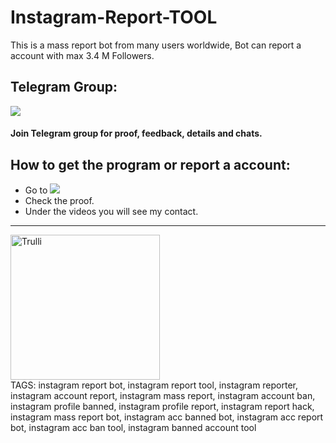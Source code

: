 # Instagram-Report-TOOL

This is a mass report bot from many users worldwide, Bot can report a account with max 3.4 M Followers.

## Telegram Group:
<a href="https://t.me/snspyreportinsta"><img src="https://img.shields.io/badge/Join-Telegram%20Group-blue.svg?logo=telegram"></a>
#### Join Telegram group for proof, feedback, details and chats.

## How to get the program or report a account:
- Go to <a href="https://t.me/snspyreportinsta"><img src="https://img.shields.io/badge/Join-Telegram%20Group-blue.svg?logo=telegram"></a>
- Check the proof.
- Under the videos you will see my contact.
<hr>
<img src="https://i.postimg.cc/2yryF4VG/nouers.jpg" alt="Trulli" width="239" height="232">
<br>
TAGS: 
instagram report bot, instagram report tool, instagram reporter, instagram account report, instagram mass report, instagram account ban, instagram profile banned, instagram profile report, instagram report hack, instagram mass report bot, instagram acc banned bot, instagram acc report bot, instagram acc ban tool, instagram banned account tool
